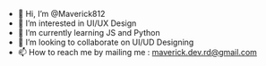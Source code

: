 - 👋 Hi, I’m @Maverick812
- 👀 I’m interested in UI/UX Design
- 🌱 I’m currently learning JS and Python
- 💞️ I’m looking to collaborate on UI/UD Designing
- 📫 How to reach me by mailing me : maverick.dev.rd@gmail.com

<!---
Maverick812/Maverick812 is a ✨ special ✨ repository because its `README.md` (this file) appears on your GitHub profile.
You can click the Preview link to take a look at your changes.
--->
